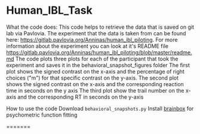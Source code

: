 # Human_IBL_Task

What the code does:
This code helps to retrieve the data that is saved on git lab via Pavlovia.
The experiment that the data is taken from can be found here: https://gitlab.pavlovia.org/Anninas/human_ibl_piloting. For more information about the experiment you can look at it's README file https://gitlab.pavlovia.org/Anninas/human_ibl_piloting/blob/master/readme.md 
The code plots three plots for each of the participant that took the experiment and saves it in the behavioral_snapshot_figures folder
The first plot shows the signed contrast on the x-axis and the percentage of right choices ("m") for that specific contrast on the y-axis.
The second plot shows the signed contrast on the x-axis and the corresponding reaction time in seconds on the y axis 
The third plot show the trail number on the x-axis and the corresponding RT in seconds on the y-axis

How to use the code
Download `behavioral_snapshots.py`
Install [brainbox](https://github.com/int-brain-lab/ibllib) for psychometric function fitting


=======



